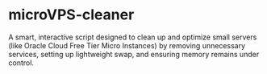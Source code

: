 # microVPS-cleaner
A smart, interactive script designed to clean up and optimize small servers (like Oracle Cloud Free Tier Micro Instances) by removing unnecessary services, setting up lightweight swap, and ensuring memory remains under control.
